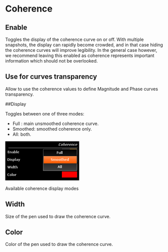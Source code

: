 # Coherence

## Enable
Toggles the display of the coherence curve on or off. With multiple
snapshots, the display can rapidly become crowded, and in that case hiding the coherence curves will
improve legibility. In the general case however, we recommend leaving this enabled as coherence
represents important information which should not be overlooked.

## Use for curves transparency
Allow to use the coherence values to define <link type="document" target="Magnitude"> Magnitude</link> 
and <link type="document" target="Phase">Phase</link> curves transparency.

##<link type="document" target="Display">Display</link>

Toggles between one of three modes:

* Full : main unsmoothed coherence curve.
* Smoothed: smoothed coherence only.
* All: both.

![](include/Coherence_Display.png)

Available coherence display modes

## Width
Size of the pen used to draw the coherence curve.

## Color

<link type="document" target="Color">Color</link>
of the pen used to draw the coherence curve.


